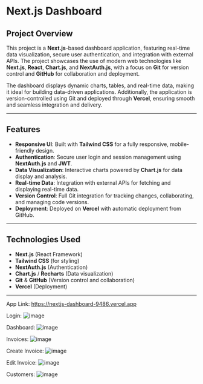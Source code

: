 # **Next.js Dashboard**

## **Project Overview**
This project is a **Next.js**-based dashboard application, featuring real-time data visualization, secure user authentication, and integration with external APIs. The project showcases the use of modern web technologies like **Next.js**, **React**, **Chart.js**, and **NextAuth.js**, with a focus on **Git** for version control and **GitHub** for collaboration and deployment.

The dashboard displays dynamic charts, tables, and real-time data, making it ideal for building data-driven applications. Additionally, the application is version-controlled using Git and deployed through **Vercel**, ensuring smooth and seamless integration and delivery.

---

## **Features**
- **Responsive UI**: Built with **Tailwind CSS** for a fully responsive, mobile-friendly design.
- **Authentication**: Secure user login and session management using **NextAuth.js** and **JWT**.
- **Data Visualization**: Interactive charts powered by **Chart.js** for data display and analysis.
- **Real-time Data**: Integration with external APIs for fetching and displaying real-time data.
- **Version Control**: Full Git integration for tracking changes, collaborating, and managing code versions.
- **Deployment**: Deployed on **Vercel** with automatic deployment from GitHub.

---

## **Technologies Used**
- **Next.js** (React Framework)
- **Tailwind CSS** (for styling)
- **NextAuth.js** (Authentication)
- **Chart.js** / **Recharts** (Data visualization)
- **Git** & **GitHub** (Version control and collaboration)
- **Vercel** (Deployment)

---

App Link: https://nextjs-dashboard-9486.vercel.app

Login:
![image](https://github.com/user-attachments/assets/6e4bf08d-cd61-4842-8c68-c37c48692ca9)

Dashboard:
![image](https://github.com/user-attachments/assets/c59a77fb-833a-4aa0-bf22-a46928de79a9)

Invoices:
![image](https://github.com/user-attachments/assets/d627d6d6-8b7b-4122-9e2b-382d4974bf5f)

Create Invoice:
![image](https://github.com/user-attachments/assets/9953fe08-4738-481f-871e-7f5a3a34bce7)

Edit Invoice:
![image](https://github.com/user-attachments/assets/74191921-68eb-45e2-9676-93fb94b0c929)

Customers:
![image](https://github.com/user-attachments/assets/18418261-a3f6-4234-9cf1-e3d41b1537e8)




